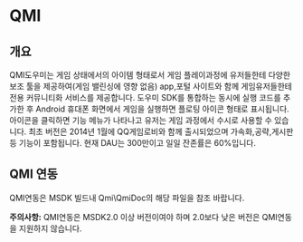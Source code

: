 ﻿QMI
======

## 개요

QMI도우미는 게임 상태에서의 아이템 형태로서 게임 플레이과정에 유저들한테 다양한 보조 툴을 제공하여(게임 밸린싱에 영향 없음) app,포털 사이트와 함께 게임유저들한테  전용 커뮤니티화 서비스를 제공합니다. 도우미 SDK를 통합하는 동시에 실행 코드를 추가한 후 Android 휴대폰 화면에서 게임을 실행하면 플로팅 아이콘 형태로 표시됩니다. 아이콘을 클릭하면 기능 메뉴가 나타나고 유저는 게임 과정에서 수시로 사용할 수 있습니다. 최초 버전은 2014년 1월에 QQ게임로비와 함께 출시되었으며 가속화,공략,게시판 등 기능이 포함됩니다. 현재 DAU는 300만이고 일일 잔존률은 60%입니다.

## QMI 연동

QMI연동은 MSDK 빌드내 Qmi\QmiDoc의 해당 파일을 참조 바랍니다.

**주의사항:**
QMI연동은  MSDK2.0 이상 버전이여야 하며 2.0보다 낮은 버전은 QMI연동을 지원하지 않습니다.
